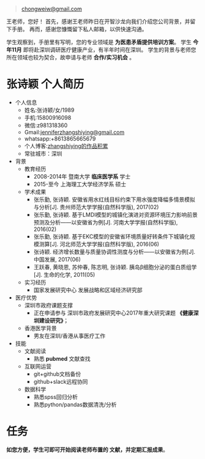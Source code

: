 > chongweiw@gmail.com

王老师，您好！
首先，感谢王老师昨日在开智沙龙向我们介绍您公司背景，并留下手册。
再而，感谢您慷慨留下私人邮箱，以供快速沟通。

学生观察到，手册里有写明，您的专业领域是 **为医患矛盾提供培训方案**。
学生 **今年11月** 即将赴深圳调研医疗健康产业，有半年时间在深圳。
学生的背景与老师您所在领域也较为契合，故申请与老师 **合作/实习机会** 。

# 张诗颖 个人简历

- 个人信息
    + 姓名:张诗颖/女/1989 
    + 手机:15800916098
    + 微信:z981318360 
    + Gmail:jenniferzhangshiying@gmail.com
    + whatsapp:+8613865665679
    + 个人博客:[zhangshiying的作品积累](https://github.com/zhangshiyinrunwithcc/zsy.github.io/blob/master/README.md)
    + 常驻城市：深圳
- 背景
    + 教育经历
        * 2008-2014年 暨南大学 **临床医学系** 学士
        * 2015-至今   上海理工大学经济学系 硕士
    + 学术成果
        * 张乐勤, 张诗颖. 安徽省用水红线目标约束下用水强度降幅多情景模拟与分析[J]. 贵州师范大学学报(自然科学版), 2017(02)
        * 张乐勤, 张诗颖. 基于LMDI模型的城镇化演进对资源环境压力影响前景预测及分析——以安徽省为例[J]. 河南大学学报(自然科学版), 2016(02)
        * 张乐勤, 张诗颖. 基于EKC模型的安徽省环境质量好转条件下城镇化规模测算[J]. 河北师范大学学报(自然科学版), 2016(06)
        * 张诗颖. 经济增长数量与质量协调性测度与分析——以安徽省为例[J]. 中国发展, 2017(06)
        * 王跃春, 黄晓恩, 苏仲春, 陈志明, 张诗颖. 胰岛β细胞分泌的蛋白质组学[J]. 生命的化学, 2011(05)
    + 实习经历
        * 国家发展研究中心 发展战略和区域经济研究部
- 医疗优势
    + 深圳市政府课题支撑
        * 正在申请参与 深圳市政府发展研究中心2017年重大研究课题 **《健康深圳建设研究》**；
    + 香港医学背景
        * 男友在深圳/香港从事医疗工作
- 技能
    + 文献阅读
        * 熟悉 **pubmed** 文献查找
    + 互联网运营
        * git+github文档备份
        * github+slack远程协同
    + 数据科学
        * 熟悉spss回归分析
        * 熟悉python/pandas数据清洗/分析

# 任务

**如您方便，学生可即可开始阅读老师布置的 文献，并定期汇报成果**。
